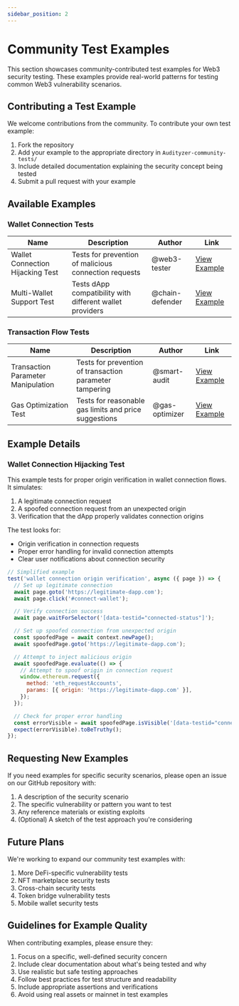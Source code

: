 ```yaml
---
sidebar_position: 2
---
```


# Community Test Examples

This section showcases community-contributed test examples for Web3 security testing. These examples provide real-world patterns for testing common Web3 vulnerability scenarios.

## Contributing a Test Example

We welcome contributions from the community. To contribute your own test example:

1. Fork the repository
2. Add your example to the appropriate directory in `Audityzer-community-tests/`
3. Include detailed documentation explaining the security concept being tested
4. Submit a pull request with your example

## Available Examples

### Wallet Connection Tests

| Name                             | Description                                              | Author          | Link                                                                                                                                                                      |
| -------------------------------- | -------------------------------------------------------- | --------------- | ------------------------------------------------------------------------------------------------------------------------------------------------------------------------- |
| Wallet Connection Hijacking Test | Tests for prevention of malicious connection requests    | @web3-tester    | [View Example](https://github.com/Audityzer/web3-security-test-kit/blob/main/Audityzer-community-tests/dapp-tests/wallet-connection/connection-hijacking-test.js) |
| Multi-Wallet Support Test        | Tests dApp compatibility with different wallet providers | @chain-defender | [View Example](https://github.com/Audityzer/web3-security-test-kit/blob/main/Audityzer-community-tests/dapp-tests/wallet-connection/multi-wallet-test.js)         |

### Transaction Flow Tests

| Name                               | Description                                             | Author         | Link                                                                                                                                                                 |
| ---------------------------------- | ------------------------------------------------------- | -------------- | -------------------------------------------------------------------------------------------------------------------------------------------------------------------- |
| Transaction Parameter Manipulation | Tests for prevention of transaction parameter tampering | @smart-audit   | [View Example](https://github.com/Audityzer/web3-security-test-kit/blob/main/Audityzer-community-tests/dapp-tests/transaction-flow/tx-parameter-test.js)     |
| Gas Optimization Test              | Tests for reasonable gas limits and price suggestions   | @gas-optimizer | [View Example](https://github.com/Audityzer/web3-security-test-kit/blob/main/Audityzer-community-tests/dapp-tests/transaction-flow/gas-optimization-test.js) |

## Example Details

### Wallet Connection Hijacking Test

This example tests for proper origin verification in wallet connection flows. It simulates:

1. A legitimate connection request
2. A spoofed connection request from an unexpected origin
3. Verification that the dApp properly validates connection origins

The test looks for:

- Origin verification in connection requests
- Proper error handling for invalid connection attempts
- Clear user notifications about connection security

```javascript
// Simplified example
test('wallet connection origin verification', async ({ page }) => {
  // Set up legitimate connection
  await page.goto('https://legitimate-dapp.com');
  await page.click('#connect-wallet');

  // Verify connection success
  await page.waitForSelector('[data-testid="connected-status"]');

  // Set up spoofed connection from unexpected origin
  const spoofedPage = await context.newPage();
  await spoofedPage.goto('https://legitimate-dapp.com');

  // Attempt to inject malicious origin
  await spoofedPage.evaluate(() => {
    // Attempt to spoof origin in connection request
    window.ethereum.request({
      method: 'eth_requestAccounts',
      params: [{ origin: 'https://legitimate-dapp.com' }],
    });
  });

  // Check for proper error handling
  const errorVisible = await spoofedPage.isVisible('[data-testid="connection-error"]');
  expect(errorVisible).toBeTruthy();
});
```

## Requesting New Examples

If you need examples for specific security scenarios, please open an issue on our GitHub repository with:

1. A description of the security scenario
2. The specific vulnerability or pattern you want to test
3. Any reference materials or existing exploits
4. (Optional) A sketch of the test approach you're considering

## Future Plans

We're working to expand our community test examples with:

1. More DeFi-specific vulnerability tests
2. NFT marketplace security tests
3. Cross-chain security tests
4. Token bridge vulnerability tests
5. Mobile wallet security tests

## Guidelines for Example Quality

When contributing examples, please ensure they:

1. Focus on a specific, well-defined security concern
2. Include clear documentation about what's being tested and why
3. Use realistic but safe testing approaches
4. Follow best practices for test structure and readability
5. Include appropriate assertions and verifications
6. Avoid using real assets or mainnet in test examples
